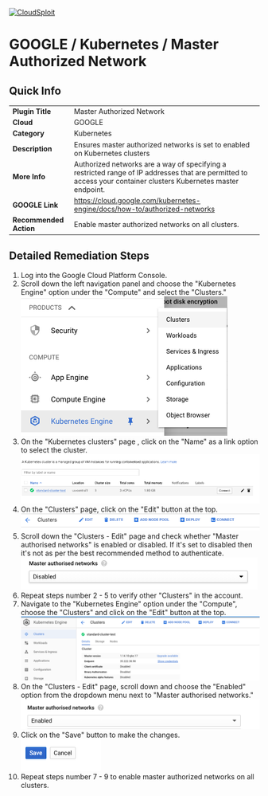 [![CloudSploit](https://cloudsploit.com/img/logo-new-big-text-100.png "CloudSploit")](https://cloudsploit.com)

# GOOGLE / Kubernetes / Master Authorized Network

## Quick Info

| | |
|-|-|
| **Plugin Title** | Master Authorized Network |
| **Cloud** | GOOGLE |
| **Category** | Kubernetes |
| **Description** | Ensures master authorized networks is set to enabled on Kubernetes clusters |
| **More Info** | Authorized networks are a way of specifying a restricted range of IP addresses that are permitted to access your container clusters Kubernetes master endpoint. |
| **GOOGLE Link** | https://cloud.google.com/kubernetes-engine/docs/how-to/authorized-networks |
| **Recommended Action** | Enable master authorized networks on all clusters. |

## Detailed Remediation Steps
1. Log into the Google Cloud Platform Console.
2. Scroll down the left navigation panel and choose the "Kubernetes Engine" option under the "Compute" and select the "Clusters." </br> <img src="/resources/google/kubernetes/master-authorized-network/step2.png"/>
3. On the "Kubernetes clusters" page , click on the "Name" as a link option to select the cluster.</br> <img src="/resources/google/kubernetes/master-authorized-network/step3.png"/>
4. On the "Clusters" page, click on the "Edit" button at the top.</br> <img src="/resources/google/kubernetes/master-authorized-network/step4.png"/>
5. Scroll down the "Clusters - Edit" page and check whether "Master authorised networks" is enabled or disabled. If it's set to disabled then it's not as per the best recommended method to authenticate.</br> <img src="/resources/google/kubernetes/master-authorized-network/step5.png"/>
6. Repeat steps number 2 - 5 to verify other "Clusters" in the account.</br>
7. Navigate to the "Kubernetes Engine" option under the "Compute", choose the "Clusters" and click on the "Edit" button at the top.</br> <img src="/resources/google/kubernetes/master-authorized-network/step7.png"/>
8. On the "Clusters - Edit" page, scroll down and choose the "Enabled" option from the dropdown menu next to "Master authorised networks."</br> <img src="/resources/google/kubernetes/master-authorized-network/step8.png"/>
9. Click on the "Save" button to make the changes.</br> <img src="/resources/google/kubernetes/master-authorized-network/step9.png"/>
10. Repeat steps number 7 - 9 to enable master authorized networks on all clusters.</br>

